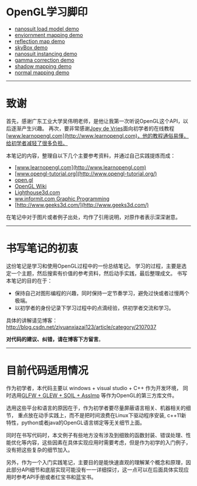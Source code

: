 # OpenGL学习脚印

- [nanosuit load model demo](http://img.blog.csdn.net/20160726153834123)
- [enviornment mapping demo](http://img.blog.csdn.net/20160916205649383)
- [reflection map demo](http://img.blog.csdn.net/20160916212116711)
- [skyBox demo](http://img.blog.csdn.net/20160911220204857)
- [nanosuit instancing demo](http://img.blog.csdn.net/20161004121046497)
- [gamma correction demo](http://img.blog.csdn.net/20161030211057020)
- [shadow mapping demo](https://github.com/wangdingqiao/noteForOpenGL/blob/master/advancedLighting/pointShadow/%E7%82%B9%E5%85%89%E6%BA%90%E9%98%B4%E5%BD%B1%E6%95%88%E6%9E%9C2.png?raw=true)
- [normal mapping demo](https://github.com/wangdingqiao/noteForOpenGL/blob/master/advancedLighting/normalMapping/compare-model.png?raw=true)

-------

# 致谢

首先，感谢广东工业大学吴伟明老师，是他让我第一次听说OpenGL这个API，以后逐渐产生兴趣。
再次，要非常感谢[Joey de Vries](http://joeydevries.com/#home)面向初学者的在线教程[www.learnopengl.com](http://www.learnopengl.com)，他的教程通俗易懂，给初学者减轻了很多负担。

本笔记的内容，整理自以下几个主要参考资料，并通过自己实践提炼而成：

- [www.learnopengl.com](http://www.learnopengl.com)
- [www.opengl-tutorial.org](http://www.opengl-tutorial.org/)
- [open.gl](https://open.gl/)
- [OpenGL Wiki](https://www.opengl.org/wiki)
- [Lighthouse3d.com](http://www.lighthouse3d.com/)
- [ww.informit.com Graphic Programming](http://www.informit.com/articles/index.aspx?st=60188)
- [http://www.geeks3d.com/](http://www.geeks3d.com/)

在笔记中对于图片或者例子出处，均作了引用说明，对原作者表示深深谢意。

-------
# 书写笔记的初衷

这份笔记是学习和使用OpenGL过程中的一份总结笔记。
学习的过程，主要是选定一个主题，然后搜索有价值的参考资料，然后动手实践，最后整理成文。
书写本笔记的目的在于：

- 保持自己对图形编程的兴趣，同时保持一定节奏学习，避免过快或者过慢两个极端。
- 以初学者的身份记录下学习过程中的点滴经验，供初学者交流和学习。

具体的讲解请见博客：http://blog.csdn.net/ziyuanxiazai123/article/category/2107037

**对代码的建议、纠错，请在博客下方留言**。

-------
# 目前代码适用情况

作为初学者，本代码主要以 windows + visual studio + C++ 作为开发环境，
同时选用[GLFW + GLEW + SOIL + AssImp](https://github.com/wangdingqiao/noteForOpenGL/tree/master/libraries) 等作为OpenGL的第三方库文件。

选用这些平台和语言的原因在于，作为初学者要尽量屏蔽语言相关、机器相关的细节，
重点放在动手实践上，而不是把时间浪费在Linux下驱动程序安装, c++11新特性，python或者java的OpenGL语言绑定等无关细节上面。

同时在书写代码时，本文例子有些地方没有涉及到细致的函数封装、错误处理、性能优化等内容，这些因素在具体实现应用时需要考虑，但是作为初学的入门例子，没有把这些复杂的细节加入。

另外，作为一个入门实践笔记，主要目的是能快速直观的理解某个概念和原理，因此部分API细节和底层实现可能没有一一详细探讨，这一点可以在后面具体实现应用时参考API手册或者红宝书和蓝宝书。


